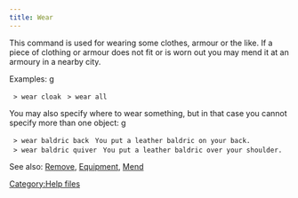 ```yaml
---
title: Wear
---
```


This command is used for wearing some clothes, armour or the like. If a
piece of clothing or armour does not fit or is worn out you may mend it
at an armoury in a nearby city.

Examples: <nowiki>g

` > wear cloak`
` > wear all`

</pre>

You may also specify where to wear something, but in that case you
cannot specify more than one object: <nowiki>g

` > wear baldric back`
` You put a leather baldric on your back.`
` > wear baldric quiver`
` You put a leather baldric over your shoulder.`

</pre>

See also: [Remove](Remove "wikilink"),
[Equipment](Equipment "wikilink"), [Mend](Mend "wikilink")

[Category:Help files](Category:Help_files "wikilink")